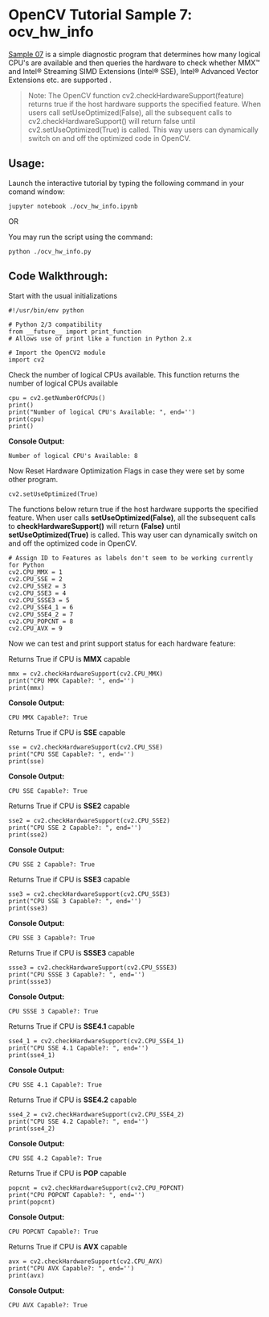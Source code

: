 # OpenCV Tutorial Sample 7: ocv_hw_info
[Sample 07](ocv_hw_info.py) is a simple diagnostic program that determines how many logical CPU's are available and then queries the hardware to check whether MMX™ and Intel® Streaming SIMD Extensions (Intel® SSE), Intel® Advanced Vector Extensions etc. are supported .

>Note: The OpenCV function cv2.checkHardwareSupport(feature) returns true if the host hardware supports the specified feature. When users call setUseOptimized(False), all the subsequent calls to cv2.checkHardwareSupport() will return false until cv2.setUseOptimized(True) is called. This way users can dynamically switch on and off the optimized code in OpenCV.

## Usage:
Launch the interactive tutorial by typing the following command in your comand window:

```
jupyter notebook ./ocv_hw_info.ipynb
```
OR

You may run the script using the command:

```
python ./ocv_hw_info.py
```
## Code Walkthrough:
Start with the usual initializations

```
#!/usr/bin/env python

# Python 2/3 compatibility
from __future__ import print_function
# Allows use of print like a function in Python 2.x

# Import the OpenCV2 module
import cv2
```
Check the number of logical CPUs available. This function returns the number of logical CPUs available

```
cpu = cv2.getNumberOfCPUs()
print()
print("Number of logical CPU's Available: ", end='')
print(cpu)
print()
```
**Console Output:**
```
Number of logical CPU's Available: 8
```

Now Reset Hardware Optimization Flags in case they were set by some other program.
```
cv2.setUseOptimized(True)
```
The functions below return true if the host hardware supports the specified feature. When user calls **setUseOptimized(False)**, all the subsequent calls to **checkHardwareSupport()** will return **(False)** until **setUseOptimized(True)** is called. This way user can dynamically switch on and off the optimized code in OpenCV.

```
# Assign ID to Features as labels don't seem to be working currently for Python
cv2.CPU_MMX = 1
cv2.CPU_SSE = 2
cv2.CPU_SSE2 = 3
cv2.CPU_SSE3 = 4
cv2.CPU_SSSE3 = 5
cv2.CPU_SSE4_1 = 6
cv2.CPU_SSE4_2 = 7
cv2.CPU_POPCNT = 8
cv2.CPU_AVX = 9
```
Now we can test and print support status for each hardware feature:

Returns True if CPU is **MMX** capable
```
mmx = cv2.checkHardwareSupport(cv2.CPU_MMX)
print("CPU MMX Capable?: ", end='')
print(mmx)
```
**Console Output:**
```
CPU MMX Capable?: True
```

Returns True if CPU is **SSE** capable
```
sse = cv2.checkHardwareSupport(cv2.CPU_SSE)
print("CPU SSE Capable?: ", end='')
print(sse)
```

**Console Output:**
```
CPU SSE Capable?: True
```

Returns True if CPU is **SSE2** capable
```
sse2 = cv2.checkHardwareSupport(cv2.CPU_SSE2)
print("CPU SSE 2 Capable?: ", end='')
print(sse2)
```
**Console Output:**
```
CPU SSE 2 Capable?: True
```

Returns True if CPU is **SSE3** capable
```
sse3 = cv2.checkHardwareSupport(cv2.CPU_SSE3)
print("CPU SSE 3 Capable?: ", end='')
print(sse3)
```
**Console Output:**
```
CPU SSE 3 Capable?: True
```

Returns True if CPU is **SSSE3** capable
```
ssse3 = cv2.checkHardwareSupport(cv2.CPU_SSSE3)
print("CPU SSSE 3 Capable?: ", end='')
print(ssse3)
```
**Console Output:**
```
CPU SSSE 3 Capable?: True
```

Returns True if CPU is **SSE4.1** capable
```
sse4_1 = cv2.checkHardwareSupport(cv2.CPU_SSE4_1)
print("CPU SSE 4.1 Capable?: ", end='')
print(sse4_1)
```
**Console Output:**
```
CPU SSE 4.1 Capable?: True
```

Returns True if CPU is **SSE4.2** capable
```
sse4_2 = cv2.checkHardwareSupport(cv2.CPU_SSE4_2)
print("CPU SSE 4.2 Capable?: ", end='')
print(sse4_2)
```
**Console Output:**
```
CPU SSE 4.2 Capable?: True
```

Returns True if CPU is **POP** capable
```
popcnt = cv2.checkHardwareSupport(cv2.CPU_POPCNT)
print("CPU POPCNT Capable?: ", end='')
print(popcnt)
```
**Console Output:**
```
CPU POPCNT Capable?: True
```

Returns True if CPU is **AVX** capable
```
avx = cv2.checkHardwareSupport(cv2.CPU_AVX)
print("CPU AVX Capable?: ", end='')
print(avx)
```
**Console Output:**
```
CPU AVX Capable?: True
```

